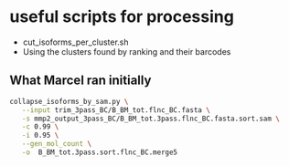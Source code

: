 # useful scripts for processing

* cut_isoforms_per_cluster.sh
* Using the clusters found by ranking and their barcodes

## What Marcel ran initially

```bash
collapse_isoforms_by_sam.py \
   --input trim_3pass_BC/B_BM_tot.flnc_BC.fasta \
   -s mmp2_output_3pass_BC/B_BM_tot.3pass.flnc_BC.fasta.sort.sam \
   -c 0.99 \
   -i 0.95 \
   --gen_mol_count \
   -o  B_BM_tot.3pass.sort.flnc_BC.merge5
```
##
